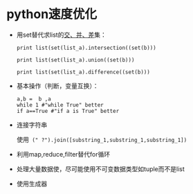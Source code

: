 # python速度优化

* 用set替代求list的<u>交、并、差</u>集：

  ```
  print list(set(list_a).intersection((set(b)))
  
  print list(set(list_a).union((set(b)))
  
  print list(set(list_a).difference((set(b)))	
  ```

* 基本操作（判断，变量互换）：

  ```
  a,b =  b ,a
  while 1 #"while True" better
  if a==True #"if a is True" better
  
  ```

* 连接字符串

  使用` (" ?").join([substring_1,substring_1,substring_1])`

  

* 利用map,reduce,filter替代for循环

  

* 处理大量数据使，尽可能使用不可变数据类型如tuple而不是list

  

* 使用生成器



​                                       